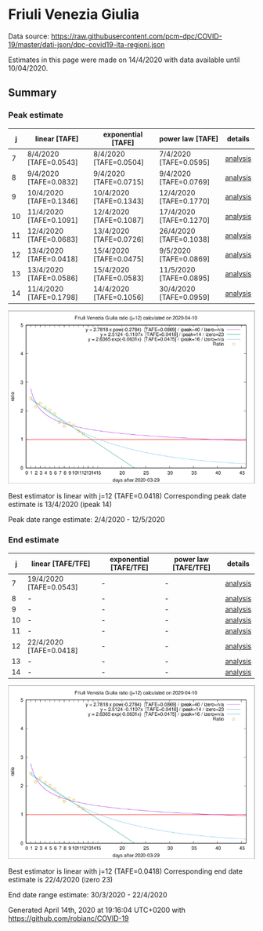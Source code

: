 # Friuli Venezia Giulia


Data source: https://raw.githubusercontent.com/pcm-dpc/COVID-19/master/dati-json/dpc-covid19-ita-regioni.json

Estimates in this page were made on 14/4/2020 with data available until 10/04/2020.


## Summary 

### Peak estimate 
|j|linear [TAFE]|exponential [TAFE]|power law [TAFE]|details|
|---|----|-----------|---------|-------|
|7|8/4/2020 [TAFE=0.0543]|8/4/2020 [TAFE=0.0504]|7/4/2020 [TAFE=0.0595]|[analysis](COVID-19_friuli_venezia_giulia_j7_2020-04-10.md)|
|8|9/4/2020 [TAFE=0.0832]|9/4/2020 [TAFE=0.0715]|9/4/2020 [TAFE=0.0769]|[analysis](COVID-19_friuli_venezia_giulia_j8_2020-04-10.md)|
|9|10/4/2020 [TAFE=0.1346]|10/4/2020 [TAFE=0.1343]|12/4/2020 [TAFE=0.1770]|[analysis](COVID-19_friuli_venezia_giulia_j9_2020-04-10.md)|
|10|11/4/2020 [TAFE=0.1091]|12/4/2020 [TAFE=0.1087]|17/4/2020 [TAFE=0.1270]|[analysis](COVID-19_friuli_venezia_giulia_j10_2020-04-10.md)|
|11|12/4/2020 [TAFE=0.0683]|13/4/2020 [TAFE=0.0726]|26/4/2020 [TAFE=0.1038]|[analysis](COVID-19_friuli_venezia_giulia_j11_2020-04-10.md)|
|12|13/4/2020 [TAFE=0.0418]|15/4/2020 [TAFE=0.0475]|9/5/2020 [TAFE=0.0869]|[analysis](COVID-19_friuli_venezia_giulia_j12_2020-04-10.md)|
|13|13/4/2020 [TAFE=0.0586]|15/4/2020 [TAFE=0.0583]|11/5/2020 [TAFE=0.0895]|[analysis](COVID-19_friuli_venezia_giulia_j13_2020-04-10.md)|
|14|11/4/2020 [TAFE=0.1798]|14/4/2020 [TAFE=0.1056]|30/4/2020 [TAFE=0.0959]|[analysis](COVID-19_friuli_venezia_giulia_j14_2020-04-10.md)|

![best peak estimate](COVID-19_friuli_venezia_giulia_j12_2020-04-10.png)

Best estimator is linear with j=12 (TAFE=0.0418)
Corresponding peak date estimate is 13/4/2020 (ipeak 14)


Peak date range estimate: 2/4/2020 - 12/5/2020

### End estimate 
|j|linear [TAFE/TFE]|exponential [TAFE/TFE]|power law [TAFE/TFE]|details|
|---|----|-----------|---------|-------|
|7|19/4/2020 [TAFE=0.0543]|-|-|[analysis](COVID-19_friuli_venezia_giulia_j7_2020-04-10.md)|
|8|-|-|-|[analysis](COVID-19_friuli_venezia_giulia_j8_2020-04-10.md)|
|9|-|-|-|[analysis](COVID-19_friuli_venezia_giulia_j9_2020-04-10.md)|
|10|-|-|-|[analysis](COVID-19_friuli_venezia_giulia_j10_2020-04-10.md)|
|11|-|-|-|[analysis](COVID-19_friuli_venezia_giulia_j11_2020-04-10.md)|
|12|22/4/2020 [TAFE=0.0418]|-|-|[analysis](COVID-19_friuli_venezia_giulia_j12_2020-04-10.md)|
|13|-|-|-|[analysis](COVID-19_friuli_venezia_giulia_j13_2020-04-10.md)|
|14|-|-|-|[analysis](COVID-19_friuli_venezia_giulia_j14_2020-04-10.md)|

![best zero estimate](COVID-19_friuli_venezia_giulia_j12_2020-04-10.png)

Best estimator is linear with j=12 (TAFE=0.0418)
Corresponding end date estimate is 22/4/2020 (izero 23)


End date range estimate: 30/3/2020 - 22/4/2020

Generated April 14th, 2020 at 19:16:04 UTC+0200 with https://github.com/robianc/COVID-19
